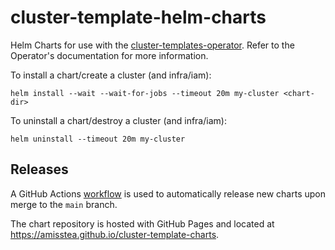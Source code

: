 # cluster-template-helm-charts
Helm Charts for use with the
[cluster-templates-operator](https://github.com/stolostron/cluster-templates-operator/).
Refer to the Operator's documentation for more information.

To install a chart/create a cluster (and infra/iam):

```shell
helm install --wait --wait-for-jobs --timeout 20m my-cluster <chart-dir>
```

To uninstall a chart/destroy a cluster (and infra/iam):

```shell
helm uninstall --timeout 20m my-cluster
```

## Releases

A GitHub Actions [workflow](.github/workflows/release.yaml) is used to automatically release new
charts upon merge to the `main` branch.

The chart repository is hosted with GitHub Pages and located at
https://amisstea.github.io/cluster-template-charts.
